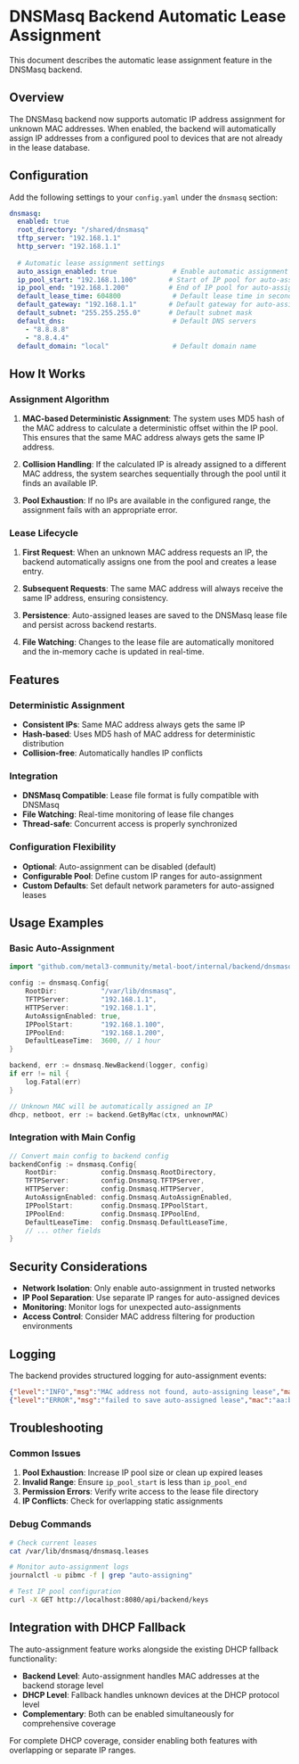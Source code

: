 # DNSMasq Backend Automatic Lease Assignment

This document describes the automatic lease assignment feature in the DNSMasq backend.

## Overview

The DNSMasq backend now supports automatic IP address assignment for unknown MAC addresses. When enabled, the backend will automatically assign IP addresses from a configured pool to devices that are not already in the lease database.

## Configuration

Add the following settings to your `config.yaml` under the `dnsmasq` section:

```yaml
dnsmasq:
  enabled: true
  root_directory: "/shared/dnsmasq"
  tftp_server: "192.168.1.1"
  http_server: "192.168.1.1"
  
  # Automatic lease assignment settings
  auto_assign_enabled: true              # Enable automatic assignment
  ip_pool_start: "192.168.1.100"        # Start of IP pool for auto-assignment
  ip_pool_end: "192.168.1.200"          # End of IP pool for auto-assignment
  default_lease_time: 604800             # Default lease time in seconds (1 week)
  default_gateway: "192.168.1.1"        # Default gateway for auto-assigned leases
  default_subnet: "255.255.255.0"       # Default subnet mask
  default_dns:                           # Default DNS servers
    - "8.8.8.8"
    - "8.8.4.4"
  default_domain: "local"                # Default domain name
```

## How It Works

### Assignment Algorithm

1. **MAC-based Deterministic Assignment**: The system uses MD5 hash of the MAC address to calculate a deterministic offset within the IP pool. This ensures that the same MAC address always gets the same IP address.

2. **Collision Handling**: If the calculated IP is already assigned to a different MAC address, the system searches sequentially through the pool until it finds an available IP.

3. **Pool Exhaustion**: If no IPs are available in the configured range, the assignment fails with an appropriate error.

### Lease Lifecycle

1. **First Request**: When an unknown MAC address requests an IP, the backend automatically assigns one from the pool and creates a lease entry.

2. **Subsequent Requests**: The same MAC address will always receive the same IP address, ensuring consistency.

3. **Persistence**: Auto-assigned leases are saved to the DNSMasq lease file and persist across backend restarts.

4. **File Watching**: Changes to the lease file are automatically monitored and the in-memory cache is updated in real-time.

## Features

### Deterministic Assignment
- **Consistent IPs**: Same MAC address always gets the same IP
- **Hash-based**: Uses MD5 hash of MAC address for deterministic distribution
- **Collision-free**: Automatically handles IP conflicts

### Integration
- **DNSMasq Compatible**: Lease file format is fully compatible with DNSMasq
- **File Watching**: Real-time monitoring of lease file changes
- **Thread-safe**: Concurrent access is properly synchronized

### Configuration Flexibility
- **Optional**: Auto-assignment can be disabled (default)
- **Configurable Pool**: Define custom IP ranges for auto-assignment
- **Custom Defaults**: Set default network parameters for auto-assigned leases

## Usage Examples

### Basic Auto-Assignment

```go
import "github.com/metal3-community/metal-boot/internal/backend/dnsmasq"

config := dnsmasq.Config{
    RootDir:           "/var/lib/dnsmasq",
    TFTPServer:        "192.168.1.1",
    HTTPServer:        "192.168.1.1",
    AutoAssignEnabled: true,
    IPPoolStart:       "192.168.1.100",
    IPPoolEnd:         "192.168.1.200",
    DefaultLeaseTime:  3600, // 1 hour
}

backend, err := dnsmasq.NewBackend(logger, config)
if err != nil {
    log.Fatal(err)
}

// Unknown MAC will be automatically assigned an IP
dhcp, netboot, err := backend.GetByMac(ctx, unknownMAC)
```

### Integration with Main Config

```go
// Convert main config to backend config
backendConfig := dnsmasq.Config{
    RootDir:           config.Dnsmasq.RootDirectory,
    TFTPServer:        config.Dnsmasq.TFTPServer,
    HTTPServer:        config.Dnsmasq.HTTPServer,
    AutoAssignEnabled: config.Dnsmasq.AutoAssignEnabled,
    IPPoolStart:       config.Dnsmasq.IPPoolStart,
    IPPoolEnd:         config.Dnsmasq.IPPoolEnd,
    DefaultLeaseTime:  config.Dnsmasq.DefaultLeaseTime,
    // ... other fields
}
```

## Security Considerations

- **Network Isolation**: Only enable auto-assignment in trusted networks
- **IP Pool Separation**: Use separate IP ranges for auto-assigned devices
- **Monitoring**: Monitor logs for unexpected auto-assignments
- **Access Control**: Consider MAC address filtering for production environments

## Logging

The backend provides structured logging for auto-assignment events:

```json
{"level":"INFO","msg":"MAC address not found, auto-assigning lease","mac":"aa:bb:cc:dd:ee:ff"}
{"level":"ERROR","msg":"failed to save auto-assigned lease","mac":"aa:bb:cc:dd:ee:ff","ip":"192.168.1.100","error":"..."}
```

## Troubleshooting

### Common Issues

1. **Pool Exhaustion**: Increase IP pool size or clean up expired leases
2. **Invalid Range**: Ensure `ip_pool_start` is less than `ip_pool_end`
3. **Permission Errors**: Verify write access to the lease file directory
4. **IP Conflicts**: Check for overlapping static assignments

### Debug Commands

```bash
# Check current leases
cat /var/lib/dnsmasq/dnsmasq.leases

# Monitor auto-assignment logs
journalctl -u pibmc -f | grep "auto-assigning"

# Test IP pool configuration
curl -X GET http://localhost:8080/api/backend/keys
```

## Integration with DHCP Fallback

The auto-assignment feature works alongside the existing DHCP fallback functionality:

- **Backend Level**: Auto-assignment handles MAC addresses at the backend storage level
- **DHCP Level**: Fallback handles unknown devices at the DHCP protocol level
- **Complementary**: Both can be enabled simultaneously for comprehensive coverage

For complete DHCP coverage, consider enabling both features with overlapping or separate IP ranges.
